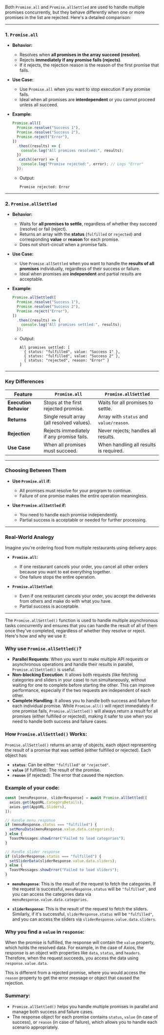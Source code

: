 Both `Promise.all` and `Promise.allSettled` are used to handle multiple promises concurrently, but they behave differently when one or more promises in the list are rejected. Here's a detailed comparison:

---

### **1. `Promise.all`**

- **Behavior:**
  - Resolves when **all promises in the array succeed (resolve)**.
  - Rejects **immediately if any promise fails (rejects)**.
  - If it rejects, the rejection reason is the reason of the first promise that fails.

- **Use Case:**
  - Use `Promise.all` when you want to stop execution if any promise fails.
  - Ideal when all promises are **interdependent** or you cannot proceed unless all succeed.

- **Example:**
  ```javascript
  Promise.all([
    Promise.resolve("Success 1"),
    Promise.resolve("Success 2"),
    Promise.reject("Error"),
  ])
    .then((results) => {
      console.log("All promises resolved:", results);
    })
    .catch((error) => {
      console.log("Promise rejected:", error); // Logs "Error"
    });
  ```

  - Output: 
    ```
    Promise rejected: Error
    ```

---

### **2. `Promise.allSettled`**

- **Behavior:**
  - Waits for **all promises to settle**, regardless of whether they succeed (resolve) or fail (reject).
  - Returns an array with the **status** (`fulfilled` or `rejected`) and corresponding **value** or **reason** for each promise.
  - Does not short-circuit when a promise fails.

- **Use Case:**
  - Use `Promise.allSettled` when you want to handle the **results of all promises** individually, regardless of their success or failure.
  - Ideal when promises are **independent** and partial results are acceptable.

- **Example:**
  ```javascript
  Promise.allSettled([
    Promise.resolve("Success 1"),
    Promise.resolve("Success 2"),
    Promise.reject("Error"),
  ])
    .then((results) => {
      console.log("All promises settled:", results);
    });
  ```

  - Output:
    ```
    All promises settled: [
      { status: "fulfilled", value: "Success 1" },
      { status: "fulfilled", value: "Success 2" },
      { status: "rejected", reason: "Error" }
    ]
    ```

---

### **Key Differences**

| Feature                | `Promise.all`                              | `Promise.allSettled`                     |
|------------------------|--------------------------------------------|------------------------------------------|
| **Execution Behavior** | Stops at the first rejected promise.       | Waits for all promises to settle.        |
| **Returns**            | Single result array (all resolved values). | Array with `status` and `value/reason`.  |
| **Rejection**          | Rejects immediately if any promise fails. | Never rejects; handles all results.      |
| **Use Case**           | When all promises must succeed.            | When handling all results is required.   |

---

### **Choosing Between Them**

- **Use `Promise.all` if:**
  - All promises must resolve for your program to continue.
  - Failure of one promise makes the entire operation meaningless.

- **Use `Promise.allSettled` if:**
  - You need to handle each promise independently.
  - Partial success is acceptable or needed for further processing.

---

### **Real-World Analogy**

Imagine you're ordering food from multiple restaurants using delivery apps:

- **`Promise.all`:**
  - If one restaurant cancels your order, you cancel all other orders because you want to eat everything together.
  - One failure stops the entire operation.

- **`Promise.allSettled`:**
  - Even if one restaurant cancels your order, you accept the deliveries from others and make do with what you have.
  - Partial success is acceptable.


***********************************************************************
The `Promise.allSettled()` function is used to handle multiple asynchronous tasks concurrently and ensures that you can handle the result of all of them once they've completed, regardless of whether they resolve or reject. Here's how and why we use it:

### Why use `Promise.allSettled()`?
- **Parallel Requests**: When you want to make multiple API requests or asynchronous operations and handle their results in parallel, `Promise.allSettled()` is useful.
- **Non-blocking Execution**: It allows both requests (like fetching categories and sliders in your case) to run simultaneously, without waiting for one to complete before starting the other. This can improve performance, especially if the two requests are independent of each other.
- **Complete Handling**: It allows you to handle both success and failure for each individual promise. While `Promise.all()` will reject immediately if one promise fails, `Promise.allSettled()` will always return a result for all promises (either fulfilled or rejected), making it safer to use when you need to handle both success and failure cases.

### How `Promise.allSettled()` Works:
`Promise.allSettled()` returns an array of objects, each object representing the result of a promise that was settled (either fulfilled or rejected). Each object has:
- **`status`**: Can be either `"fulfilled"` or `"rejected"`.
- **`value`** (if fulfilled): The result of the promise.
- **`reason`** (if rejected): The error that caused the rejection.

### Example of your code:

```javascript
const [menuResponse, sliderResponse] = await Promise.allSettled([
  axios.get(AppURL.CategoryDetails),
  axios.get(AppURL.Sliders),
]);

// Handle menu response
if (menuResponse.status === "fulfilled") {
  setMenuData(menuResponse.value.data.categories);
} else {
  ToastMessages.showError("Failed to load categories");
}

// Handle slider response
if (sliderResponse.status === "fulfilled") {
  setSliderData(sliderResponse.value.data.sliders);
} else {
  ToastMessages.showError("Failed to load sliders");
}
```

- **`menuResponse`**: This is the result of the request to fetch the categories. If the request is successful, `menuResponse.status` will be `"fulfilled"`, and you can access the categories data via `menuResponse.value.data.categories`.
  
- **`sliderResponse`**: This is the result of the request to fetch the sliders. Similarly, if it's successful, `sliderResponse.status` will be `"fulfilled"`, and you can access the sliders via `sliderResponse.value.data.sliders`.

### Why you find a `value` in `response`:
When the promise is fulfilled, the response will contain the `value` property, which holds the resolved data. For example, in the case of Axios, the response is an object with properties like `data`, `status`, and `headers`. Therefore, when the request succeeds, you access the data using `response.value.data`. 

This is different from a rejected promise, where you would access the `reason` property to get the error message or object that caused the rejection.

### Summary:
- `Promise.allSettled()` helps you handle multiple promises in parallel and manage both success and failure cases.
- The response object for each promise contains `status`, `value` (in case of success), or `reason` (in case of failure), which allows you to handle each scenario appropriately.
